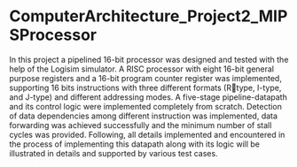 # ComputerArchitecture_Project2_MIPSProcessor
In this project a pipelined 16-bit processor was designed and tested with the help of the
Logisim simulator.
A RISC processor with eight 16-bit general purpose registers and a 16-bit program counter
register was implemented, supporting 16 bits instructions with three different formats (Rtype, I-type, and J-type) and different addressing modes.
A five-stage pipeline-datapath and its control logic were implemented completely from
scratch. Detection of data dependencies among different instruction was implemented, data
forwarding was achieved successfully and the minimum number of stall cycles was provided.
Following, all details implemented and encountered in the process of implementing this
datapath along with its logic will be illustrated in details and supported by various test cases.
